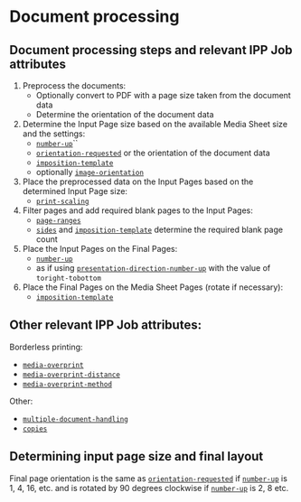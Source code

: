 # Document processing

## Document processing steps and relevant IPP Job attributes

1. Preprocess the documents:
    - Optionally convert to PDF with a page size taken from the document data
    - Determine the orientation of the document data
2. Determine the Input Page size based on the available Media Sheet size and the settings:
    - [`number-up`]``
    - [`orientation-requested`] or the orientation of the document data
    - [`imposition-template`]
    - optionally [`image-orientation`]
3. Place the preprocessed data on the Input Pages based on the determined Input Page size:
    - [`print-scaling`]
4. Filter pages and add required blank pages to the Input Pages:
    - [`page-ranges`]
    - [`sides`] and [`imposition-template`] determine the required blank page count
5. Place the Input Pages on the Final Pages:
    - [`number-up`]
    - as if using [`presentation-direction-number-up`] with the value of `toright-tobottom`
6. Place the Final Pages on the Media Sheet Pages (rotate if necessary):
    - [`imposition-template`]


## Other relevant IPP Job attributes:

Borderless printing:
- [`media-overprint`]
- [`media-overprint-distance`]
- [`media-overprint-method`]

Other:
- [`multiple-document-handling`]
- [`copies`]

## Determining input page size and final layout
Final page orientation is the same as [`orientation-requested`] if [`number-up`] is 1, 4, 16, etc.
and is rotated by 90 degrees clockwise if [`number-up`] is 2, 8 etc.

[`media-overprint`]: https://ftp.pwg.org/pub/pwg/candidates/cs-ippnodriver20-20230301-5100.13.pdf
[`media-overprint-distance`]: https://ftp.pwg.org/pub/pwg/candidates/cs-ippnodriver20-20230301-5100.13.pdf
[`media-overprint-method`]: https://ftp.pwg.org/pub/pwg/candidates/cs-ippnodriver20-20230301-5100.13.pdf
[`page-delivery`]: https://ftp.pwg.org/pub/pwg/candidates/cs-ippppx20-20230131-5100.3.pdf
[`multiple-document-handling`]: https://datatracker.ietf.org/doc/html/rfc8011#section-5.2.4
[`print-scaling`]: https://ftp.pwg.org/pub/pwg/candidates/cs-ippnodriver20-20230301-5100.13.pdf
[`orientation-requested`]: https://datatracker.ietf.org/doc/html/rfc8011#section-5.2.10
[`page-ranges`]: https://datatracker.ietf.org/doc/html/rfc8011#section-5.2.7
[`number-up`]: https://datatracker.ietf.org/doc/html/rfc8011#section-5.2.9
[`imposition-template`]: https://ftp.pwg.org/pub/pwg/candidates/cs-ippppx20-20230131-5100.3.pdf
[`copies`]: https://datatracker.ietf.org/doc/html/rfc8011#section-5.2.5
[`sides`]: https://datatracker.ietf.org/doc/html/rfc8011#section-5.2.8
[`image-orientation`]: https://ftp.pwg.org/pub/pwg/candidates/cs-ippppx20-20230131-5100.3.pdf
[`presentation-direction-number-up`]: https://ftp.pwg.org/pub/pwg/candidates/cs-ippppx20-20230131-5100.3.pdf
